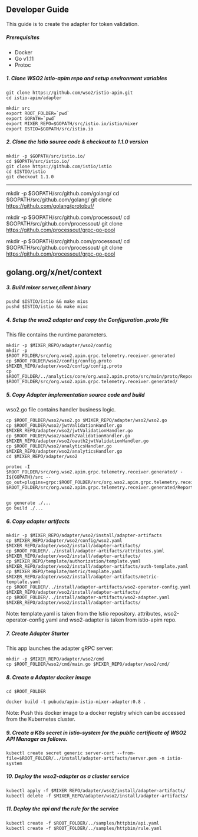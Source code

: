 ## Developer Guide

This guide is to create the adapter for token validation.

##### Prerequisites

- Docker
- Go v1.11
- Protoc

##### 1. Clone WSO2 Istio-apim repo and setup environment variables

```
git clone https://github.com/wso2/istio-apim.git
cd istio-apim/adapter

mkdir src
export ROOT_FOLDER=`pwd`
export GOPATH=`pwd`
export MIXER_REPO=$GOPATH/src/istio.io/istio/mixer
export ISTIO=$GOPATH/src/istio.io
```

##### 2. Clone the Istio source code & checkout to 1.1.0 version

```
mkdir -p $GOPATH/src/istio.io/
cd $GOPATH/src/istio.io/
git clone https://github.com/istio/istio
cd $ISTIO/istio
git checkout 1.1.0
```

-----------
mkdir -p $GOPATH/src/github.com/golang/
cd $GOPATH/src/github.com/golang/
git clone https://github.com/golang/protobuf/

mkdir -p $GOPATH/src/github.com/processout/
cd $GOPATH/src/github.com/processout/
git clone https://github.com/processout/grpc-go-pool

mkdir -p $GOPATH/src/github.com/processout/
cd $GOPATH/src/github.com/processout/
git clone https://github.com/processout/grpc-go-pool

golang.org/x/net/context
---------

##### 3. Build mixer server,client binary

```
pushd $ISTIO/istio && make mixs
pushd $ISTIO/istio && make mixc
```

##### 4. Setup the wso2 adapter and copy the Configuration .proto file

This file contains the runtime parameters.

```
mkdir -p $MIXER_REPO/adapter/wso2/config
mkdir -p $ROOT_FOLDER/src/org.wso2.apim.grpc.telemetry.receiver.generated
cp $ROOT_FOLDER/wso2/config/config.proto $MIXER_REPO/adapter/wso2/config/config.proto
cp $ROOT_FOLDER/../analytics/core/org.wso2.apim.proto/src/main/proto/ReportService.proto $ROOT_FOLDER/src/org.wso2.apim.grpc.telemetry.receiver.generated/
```

##### 5. Copy Adapter implementation source code and build

wso2.go file contains handler business logic.

```
cp $ROOT_FOLDER/wso2/wso2.go $MIXER_REPO/adapter/wso2/wso2.go
cp $ROOT_FOLDER/wso2/jwtValidationHandler.go $MIXER_REPO/adapter/wso2/jwtValidationHandler.go
cp $ROOT_FOLDER/wso2/oauth2ValidationHandler.go $MIXER_REPO/adapter/wso2/oauth2jwtValidationHandler.go
cp $ROOT_FOLDER/wso2/analyticsHandler.go $MIXER_REPO/adapter/wso2/analyticsHandler.go
cd $MIXER_REPO/adapter/wso2

protoc -I $ROOT_FOLDER/src/org.wso2.apim.grpc.telemetry.receiver.generated/ -I${GOPATH}/src --go_out=plugins=grpc:$ROOT_FOLDER/src/org.wso2.apim.grpc.telemetry.receiver.generated/ $ROOT_FOLDER/src/org.wso2.apim.grpc.telemetry.receiver.generated/ReportService.proto


go generate ./...
go build ./...
```

##### 6. Copy adapter artifacts

```
mkdir -p $MIXER_REPO/adapter/wso2/install/adapter-artifacts
cp $MIXER_REPO/adapter/wso2/config/wso2.yaml $MIXER_REPO/adapter/wso2/install/adapter-artifacts/
cp $ROOT_FOLDER/../install/adapter-artifacts/attributes.yaml $MIXER_REPO/adapter/wso2/install/adapter-artifacts/
cp $MIXER_REPO/template/authorization/template.yaml $MIXER_REPO/adapter/wso2/install/adapter-artifacts/auth-template.yaml
cp $MIXER_REPO/template/metric/template.yaml $MIXER_REPO/adapter/wso2/install/adapter-artifacts/metric-template.yaml
cp $ROOT_FOLDER/../install/adapter-artifacts/wso2-operator-config.yaml $MIXER_REPO/adapter/wso2/install/adapter-artifacts/
cp $ROOT_FOLDER/../install/adapter-artifacts/wso2-adapter.yaml $MIXER_REPO/adapter/wso2/install/adapter-artifacts/
```

Note: template.yaml is taken from the Istio repository. attributes, wso2-operator-config.yaml and wso2-adapter is taken from istio-apim repo.

##### 7. Create Adapter Starter

This app launches the adapter gRPC server:

```
mkdir -p $MIXER_REPO/adapter/wso2/cmd
cp $ROOT_FOLDER/wso2/cmd/main.go $MIXER_REPO/adapter/wso2/cmd/
```

##### 8. Create a Adapter docker image

```
cd $ROOT_FOLDER

docker build -t pubudu/apim-istio-mixer-adapter:0.8 .
```

Note: Push this docker image to a docker registry which can be accessed from the Kubernetes cluster.

##### 9. Create a K8s secret in istio-system for the public certificate of WSO2 API Manager as follows.

```
kubectl create secret generic server-cert --from-file=$ROOT_FOLDER/../install/adapter-artifacts/server.pem -n istio-system
```

##### 10. Deploy the wso2-adapter as a cluster service

```
kubectl apply -f $MIXER_REPO/adapter/wso2/install/adapter-artifacts/
kubectl delete -f $MIXER_REPO/adapter/wso2/install/adapter-artifacts/
```

##### 11. Deploy the api and the rule for the service

```
kubectl create -f $ROOT_FOLDER/../samples/httpbin/api.yaml
kubectl create -f $ROOT_FOLDER/../samples/httpbin/rule.yaml
```